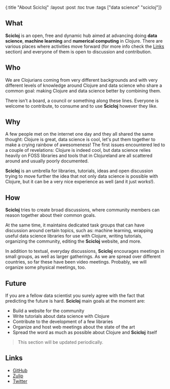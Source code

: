 {:title "About Scicloj"
 :layout :post
 :toc true
 :tags  ["data science" "scicloj"]}

## What

**Scicloj** is an open, free and dynamic hub aimed at advancing doing **data science**, **machine learning** and **numerical computing** in Clojure. There are various places where activities move forward (for more info check the [Links](#links) section) and everyone of them is open to discussion and contribution.

## Who

We are Clojurians coming from very different backgrounds and with very different levels of knowledge around Clojure and data science who share a common goal: making Clojure and data science better by combining them. 

There isn't a board, a council or something along these lines. Everyone is welcome to contribute, to consume and to use **Scicloj** however they like.

## Why

A few people met on the internet one day and they all shared the same thought: Clojure is great, data science is cool, let's put them together to make a crying rainbow of awesomeness! The first issues encountered led to a couple of revelations: Clojure is indeed cool, but data science relies heavily on FOSS libraries and tools that in Clojureland are all scattered around and usually poorly documented. 

**Scicloj** is an umbrella for libraries, tutorials, ideas and open discussion trying to move further the idea that not only data science is possible with Clojure, but it can be a very nice experience as well (and it just works!).

## How

**Scicloj** tries to create broad discussions, where community members can reason together about their common goals. 

At the same time, it maintains dedicated task groups that can have discussion around certain topics, such as: machine learning, wrapping useful data science libraries for use with Clojure, writing tutorials, organizing the community, editing the **Scicloj** website, and more.

In addition to textual, everyday discussions,  **Scicloj** encourages meetings in small groups, as well as larger gatherings. As we are spread over different countries, so far these have been video meetings. Probably, we will organize some physical meetings, too.

## Future

If you are a fellow data scientist you surely agree with the fact that predicting the future is hard. **Scicloj** main goals at the moment are:

- Build a website for the community
- Write tutorials about data science with Clojure
- Contribute to the development of a few libraries
- Organize and host web meetings about the state of the art
- Spread the word as much as possible about Clojure and **Scicloj** itself

> This section will be updated periodically.

## Links

- [GitHub](https://github.com/scicloj)
- [Zulip](https://clojurians.zulipchat.com/#narrow/stream/151924-data-science)
- [Twitter](https://twitter.com/scicloj)
